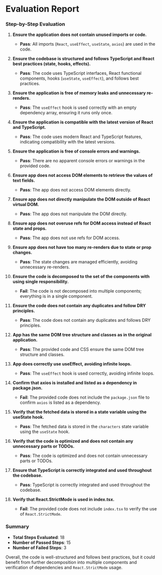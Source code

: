 # Evaluation Report

### Step-by-Step Evaluation

1. **Ensure the application does not contain unused imports or code.**
   - **Pass**: All imports (`React`, `useEffect`, `useState`, `axios`) are used in the code.

2. **Ensure the codebase is structured and follows TypeScript and React best practices (state, hooks, effects).**
   - **Pass**: The code uses TypeScript interfaces, React functional components, hooks (`useState`, `useEffect`), and follows best practices.

3. **Ensure the application is free of memory leaks and unnecessary re-renders.**
   - **Pass**: The `useEffect` hook is used correctly with an empty dependency array, ensuring it runs only once.

4. **Ensure the application is compatible with the latest version of React and TypeScript.**
   - **Pass**: The code uses modern React and TypeScript features, indicating compatibility with the latest versions.

5. **Ensure the application is free of console errors and warnings.**
   - **Pass**: There are no apparent console errors or warnings in the provided code.

6. **Ensure app does not access DOM elements to retrieve the values of text fields.**
   - **Pass**: The app does not access DOM elements directly.

7. **Ensure app does not directly manipulate the DOM outside of React virtual DOM.**
   - **Pass**: The app does not manipulate the DOM directly.

8. **Ensure app does not overuse refs for DOM access instead of React state and props.**
   - **Pass**: The app does not use refs for DOM access.

9. **Ensure app does not have too many re-renders due to state or prop changes.**
   - **Pass**: The state changes are managed efficiently, avoiding unnecessary re-renders.

10. **Ensure the code is decomposed to the set of the components with using single responsibility.**
    - **Fail**: The code is not decomposed into multiple components; everything is in a single component.

11. **Ensure the code does not contain any duplicates and follow DRY principles.**
    - **Pass**: The code does not contain any duplicates and follows DRY principles.

12. **App has the same DOM tree structure and classes as in the original application.**
    - **Pass**: The provided code and CSS ensure the same DOM tree structure and classes.

13. **App does correctly use useEffect, avoiding infinite loops.**
    - **Pass**: The `useEffect` hook is used correctly, avoiding infinite loops.

14. **Confirm that axios is installed and listed as a dependency in package.json.**
    - **Fail**: The provided code does not include the `package.json` file to confirm `axios` is listed as a dependency.

15. **Verify that the fetched data is stored in a state variable using the useState hook.**
    - **Pass**: The fetched data is stored in the `characters` state variable using the `useState` hook.

16. **Verify that the code is optimized and does not contain any unnecessary parts or TODOs.**
    - **Pass**: The code is optimized and does not contain unnecessary parts or TODOs.

17. **Ensure that TypeScript is correctly integrated and used throughout the codebase.**
    - **Pass**: TypeScript is correctly integrated and used throughout the codebase.

18. **Verify that React.StrictMode is used in index.tsx.**
    - **Fail**: The provided code does not include `index.tsx` to verify the use of `React.StrictMode`.

### Summary

- **Total Steps Evaluated**: 18
- **Number of Passed Steps**: 15
- **Number of Failed Steps**: 3

Overall, the code is well-structured and follows best practices, but it could benefit from further decomposition into multiple components and verification of dependencies and `React.StrictMode` usage.